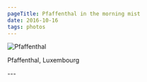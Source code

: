 ```yaml
---
pageTitle: Pfaffenthal in the morning mist
date: 2016-10-16
tags: photos
---
```

<p><img src="/assets/images/img_20161016_092623.jpg" alt="Pfaffenthal" /></p>
<p>Pfaffenthal, Luxembourg</p>
---
